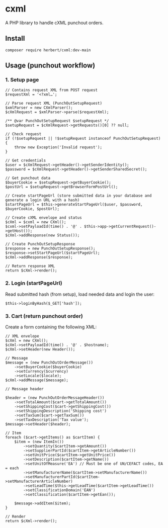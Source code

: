 # cxml
A PHP library to handle cXML punchout orders.

## Install

`composer require herbert/cxml:dev-main`

## Usage (punchout workflow)

### 1. Setup page

    // Contains request XML from POST request
    $requestXml = '<?xml…';
    
    // Parse request XML (PunchOutSetupRequest)
    $xmlParser = new CXmlParser();
    $cXmlRequest = $xmlParser->parse($requestXml);

    /** @var PunchOutSetupRequest $setupRequest */
 	$setupRequest = $cXmlRequest->getRequests()[0] ?? null;
 	
 	// Check request
 	if (!$setupRequest || !$setupRequest instanceof PunchOutSetupRequest) {
        throw new Exception('Invalid request');
    }
    
    // Get credentials
    $user = $cXmlRequest->getHeader()->getSenderIdentity();
    $password = $cXmlRequest->getHeader()->getSenderSharedSecret();
    
    // Get punchout data
    $buyerCookie = $setupRequest->getBuyerCookie();
    $postUrl = $setupRequest->getBrowserFormPostUrl();
    
    // Create startPageUrl (store submitted data in your database and generate a login URL with a hash)
    $startPageUrl = $this->generateStartPageUrl($user, $password, $buyerCookie, $postUrl);
    
    // Create cXML envelope and status
    $cXml = $cxml = new CXml();
	$cxml->setPayloadId(time() . '@' . $this->app->getCurrentRequest()->getHost());
    $cXml->addResponse(new Status());

    // Create PunchOutSetupResponse
    $response = new PunchOutSetupResponse();
    $response->setStartPageUrl($startPageUrl);
    $cXml->addResponse($response);
    
    // Return response XML
    return $cXml->render();
    
### 2. Login (startPageUrl)

Read submitted hash (from setup), load needed data and login the user:

    $this->loginByHash($_GET['hash']);

### 3. Cart (return punchout order)

Create a form containing the following XML:

    // XML envelope
    $cXml = new CXml();
    $cXml->setPayloadId(time() . '@' . $hostname);
    $cXml->setHeader(new Header());

    // Message
    $message = (new PunchOutOrderMessage())
        ->setBuyerCookie($buyerCookie)
        ->setCurrency($currency)
        ->setLocale($locale);
    $cXml->addMessage($message);

    // Message header

    $header = (new PunchOutOrderMessageHeader())
        ->setTotalAmount($cart->getTotalAmount())
        ->setShippingCost($cart->getShippingCost())
        ->setShippingDescription('Shipping cost')
        ->setTaxSum($cart->getTaxSum())
        ->setTaxDescription('Tax value');
    $message->setHeader($header);

    // Item
    foreach ($cart->getItems() as $cartItem) {
        $item = (new ItemIn())
            ->setQuantity($cartItem->getAmount())
            ->setSupplierPartId($cartItem->getArticleNumber())
            ->setUnitPrice($cartItem->getUnitPrice())
            ->setDescription($cartItem->getName())
            ->setUnitOfMeasure('EA') // Must be one of UN/CEFACT codes, EA = each
            ->setManufacturerName($cartItem->setManufacturerName())
            ->setManufacturerPartId($cartItem->setManufacturerArticleNumber)
            ->setLeadTime($this->getLeadTime($cartItem->getLeadTime())
            ->setClassificationDomain('EAN')
            ->setClassification($cartItem->getEan());

        $message->addItem($item);
    }

    // Render
    return $cXml->render();
